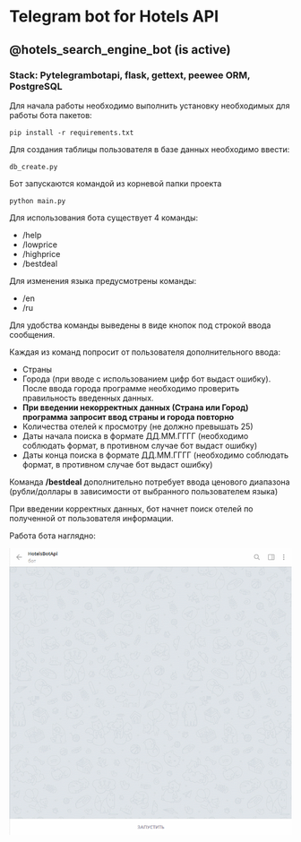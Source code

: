 # Telegram bot for Hotels API
## @hotels_search_engine_bot (is active)
### Stack: Pytelegrambotapi, flask, gettext, peewee ORM, PostgreSQL

Для начала работы необходимо выполнить установку необходимых для работы бота пакетов:

```
pip install -r requirements.txt
```

Для создания таблицы пользователя в базе данных необходимо ввести:

```
db_create.py
```

Бот запускаются командой из корневой папки проекта
```
python main.py
```

Для использования бота существует 4 команды:
* /help
* /lowprice
* /highprice
* /bestdeal

Для изменения языка предусмотрены команды:
* /en
* /ru

Для удобства команды выведены в виде кнопок под строкой ввода сообщения.

Каждая из команд попросит от пользователя дополнительного ввода:
* Страны
* Города (при вводе с использованием цифр бот выдаст ошибку). После ввода города программе необходимо проверить правильность введенных данных.
*  **При введении некорректных данных (Страна или Город) программа запросит ввод страны и города повторно**
* Количества отелей к просмотру (не должно превышать 25)
* Даты начала поиска в формате ДД.ММ.ГГГГ (необходимо соблюдать формат, в противном случае бот выдаст ошибку)
* Даты конца поиска в формате ДД.ММ.ГГГГ (необходимо соблюдать формат, в противном случае бот выдаст ошибку)

Команда **/bestdeal** дополнительно потребует ввода ценового диапазона (рубли/доллары в зависимости от выбранного пользователем языка)

При введении корректных данных, бот начнет поиск отелей по полученной от пользователя информации.

Работа бота наглядно:

![hotels_api_bot](gif/hotels_api_bot.gif)
